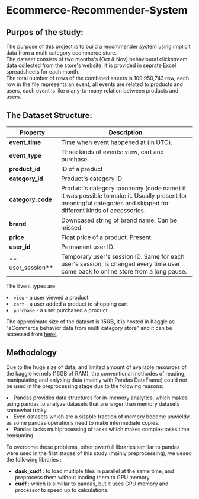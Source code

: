 # Ecommerce-Recommender-System
## Purpos of the study:
<p>
  The purpose of this project is to build a recommender system using implicit data from a multi category ecommerce store.<br>
  The dataset consists of two months's (Oct & Nov) behavioural clickstream data collected from the store's website, it is provided in seprate Excel spreadsheets for each month.<br>
  The total number of rows of the combined sheets is 109,950,743 row, each row in the file represents an event, all events are related to products and users, each event is like many-to-many relation between products and users.<p>
  
 ## The Dataset Structure:
    
<table>
<thead>
<tr>
<th>Property</th>
<th>Description</th>
</tr>
</thead>
<tbody>
<tr>
<td><strong>event_time</strong></td>
<td>Time when event happened at (in UTC).</td>
</tr>
<tr>
<td><strong>event_type</strong></td>
<td>Three kinds of events: view, cart and purchase.</td>
</tr>
<tr>
<td><strong>product_id</strong></td>
<td>ID of a product</td>
</tr>
<tr>
<td><strong>category_id</strong></td>
<td>Product's category ID</td>
</tr>
<tr>
<td><strong>category_code</strong></td>
<td>Product's category taxonomy (code name) if it was possible to make it. Usually present for meaningful categories and skipped for different kinds of accessories.</td>
</tr>
<tr>
<td><strong>brand</strong></td>
<td>Downcased string of brand name. Can be missed.</td>
</tr>
<tr>
<td><strong>price</strong></td>
<td>Float price of a product. Present.</td>
</tr>
<tr>
<td><strong>user_id</strong></td>
<td>Permanent user ID.</td>
</tr>
<tr>
<td>** user_session**</td>
<td>Temporary user's session ID. Same for each user's session. Is changed every time user come back to online store from a long pause.</td>
</tr>
</tbody>
</table>

<p> The Event types are
<li><code>view</code> - a user viewed a product</li>
<li><code>cart</code> - a user added a product to shopping cart</li>
<li><code>purchase</code> - a user purchased a product</li></p>
 
<p>The approximate size of the dataset is <b>15GB</b>, it is hosted in Kaggle as "eCommerce behavior data from multi category store" and it can be accessed from <a href="https://www.kaggle.com/datasets/mkechinov/ecommerce-behavior-data-from-multi-category-store" target="_blank" rel="noopener noreferrer">here!</a>.<p>

## Methodology
<p>Due to the huge size of data, and limited amount of available resources of the kaggle kernels (16GB of RAM), the conventional methodes of reading, manipulating and anlysing data (mainly with Pandas DataFrame) could not be used in the preprocessing stage due to the folowing reasons:
<li>Pandas provides data structures for in-memory analytics. which makes using pandas to analyze datasets that are larger than memory datasets somewhat tricky.</li>
<li>Even datasets which are a sizable fraction of memory become unwieldy, as some pandas operations need to make intermediate copies.</li>
<li>Pandas lacks multiprocessing of tasks which makes complex tasks time consuming.</li></p>
 
To overcome these problems, other pwerfull libraries simillar to pandas were used in the first stages of this study (mainly preprocessing), we uesed the following libraries :
* **dask_cudf** : to load multiple files in parallel at the same time, and preprocess them without loading them to GPU memory.
* **cudf** : which is simillar to pandas, but it uses GPU memory and processor to speed up to calculations.
